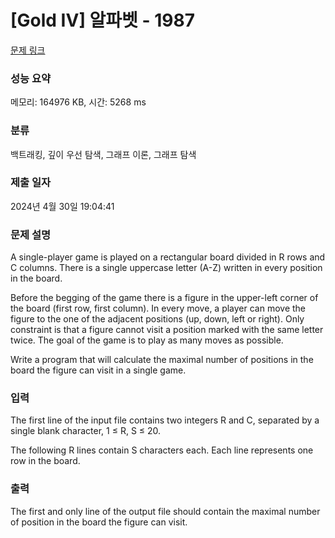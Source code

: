 # [Gold IV] 알파벳 - 1987 

[문제 링크](https://www.acmicpc.net/problem/1987) 

### 성능 요약

메모리: 164976 KB, 시간: 5268 ms

### 분류

백트래킹, 깊이 우선 탐색, 그래프 이론, 그래프 탐색

### 제출 일자

2024년 4월 30일 19:04:41

### 문제 설명

<p>A single-player game is played on a rectangular board divided in R rows and C columns. There is a single uppercase letter (A-Z) written in every position in the board. </p>

<p>Before the begging of the game there is a figure in the upper-left corner of the board (first row, first column). In every move, a player can move the figure to the one of the adjacent positions (up, down, left or right). Only constraint is that a figure cannot visit a position marked with the same letter twice. The goal of the game is to play as many moves as possible. </p>

<p>Write a program that will calculate the maximal number of positions in the board the figure can visit in a single game. </p>

### 입력 

 <p>The first line of the input file contains two integers R and C, separated by a single blank character, 1 ≤ R, S ≤ 20. </p>

<p>The following R lines contain S characters each. Each line represents one row in the board. </p>

### 출력 

 <p>The first and only line of the output file should contain the maximal number of position in the board the figure can visit. </p>


